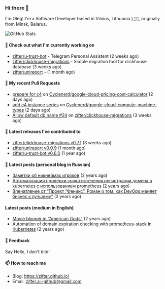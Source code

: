 ### Hi there 👋

I'm Oleg! I'm a Software Developer based in Vilnius, Lithuania 🇱🇹, originally from Minsk, Belarus.

![GitHub Stats](https://github-readme-stats.vercel.app/api?username=zifter&count_private=true&theme=tokyonight&show_icons=true)

#### 👷 Check out what I'm currently working on

- [zifter/u-trust-bot](https://github.com/zifter/u-trust-bot) - Telegram Personal Assistent (2 weeks ago)
- [zifter/clickhouse-migrations](https://github.com/zifter/clickhouse-migrations) - Simple migration tool for clickhouse database (3 weeks ago)
- [zifter/unireport](https://github.com/zifter/unireport) -  (1 month ago)

#### 🔨 My recent Pull Requests

- [prepare for c4](https://github.com/Cyclenerd/google-cloud-pricing-cost-calculator/pull/215) on [Cyclenerd/google-cloud-pricing-cost-calculator](https://github.com/Cyclenerd/google-cloud-pricing-cost-calculator) (2 days ago)
- [add c4 instance series](https://github.com/Cyclenerd/google-cloud-compute-machine-types/pull/25) on [Cyclenerd/google-cloud-compute-machine-types](https://github.com/Cyclenerd/google-cloud-compute-machine-types) (2 days ago)
- [Allow default db name #24](https://github.com/zifter/clickhouse-migrations/pull/26) on [zifter/clickhouse-migrations](https://github.com/zifter/clickhouse-migrations) (3 weeks ago)

#### 🚀 Latest releases I've contributed to
- [zifter/clickhouse-migrations v0.7.1](https://github.com/zifter/clickhouse-migrations/releases/tag/v0.7.1) (3 weeks ago)
- [zifter/unireport v0.0.9](https://github.com/zifter/unireport/releases/tag/v0.0.9) (1 month ago)
- [zifter/u-trust-bot v0.6.0](https://github.com/zifter/u-trust-bot/releases/tag/v0.6.0) (1 year ago)

#### 📄 Latest posts (personal blog in Russian)
- [Заметки об никнеймах игроков](https://zifter.github.io/offtopic/gamedev/2021/12/10/nicknames-in-games.html) (2 years ago)
- [Автоматизация проверки срока истечения регистрации домена в kubernetes с использованием prometheus](https://zifter.github.io/devops/2021/09/12/domain-expiration-prometheus-exporter.html) (2 years ago)
- [Впечатление от “Проект “Феникс”. Роман о том, как DevOps меняет бизнес к лучшему”](https://zifter.github.io/offtopic/2021/01/09/fenix-book-review.html) (3 years ago)

#### Latest posts (medium in English)
- [Movie blooper in “American Gods”](https://medium.com/@zifter/movie-blooper-in-american-gods-aee3b286b899?source=rss-766601af1f16------2) (2 years ago)
- [Automation of domain expiration checking with prometheus-stack in Kubernetes](https://medium.com/@zifter/automation-of-domain-expiration-checking-with-prometheus-stack-in-kubernetes-ea4e4571f5b4?source=rss-766601af1f16------2) (2 years ago)

#### 💬 Feedback

Say Hello, I don't bite!

#### 📫 How to reach me

- Blog: https://zifter.github.io/
- Email: zifter.ai+github@gmail.com

